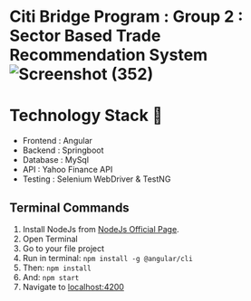 # Citi Bridge Program : Group 2 : Sector Based Trade Recommendation System![Screenshot (352)](https://user-images.githubusercontent.com/60769966/130501810-c3e6a221-fd77-4c9e-aad9-327ebcbf0038.png)


# Technology Stack 🏁
 * Frontend : Angular
 * Backend : Springboot
 * Database : MySql
 * API : Yahoo Finance API
 * Testing : Selenium WebDriver & TestNG

## Terminal Commands

1. Install NodeJs from [NodeJs Official Page](https://nodejs.org/en).
2. Open Terminal
3. Go to your file project
4. Run in terminal: ```npm install -g @angular/cli```
5. Then: ```npm install```
6. And: ```npm start```
7. Navigate to [localhost:4200](localhost:4200)
